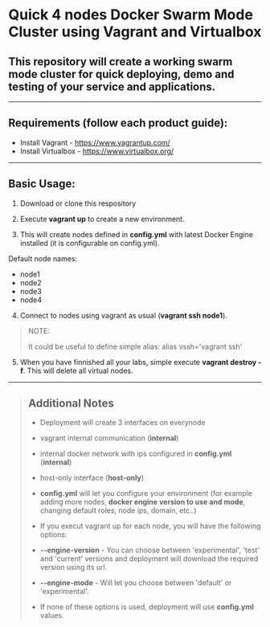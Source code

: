 # Quick 4 nodes Docker Swarm Mode Cluster using Vagrant and Virtualbox

## This repository will create a working swarm mode cluster for quick deploying, demo and testing of your service and applications.

----
## Requirements (follow each product guide):
 - Install Vagrant - https://www.vagrantup.com/
 - Install Virtualbox - https://www.virtualbox.org/
 
----

## Basic Usage:

1. Download or clone this respository
 
2. Execute **vagrant up** to create a new environment.

3. This will create nodes defined in **config.yml** with latest Docker Engine installed (it is configurable on config.yml).

 Default node names:
  * node1
  * node2
  * node3
  * node4

4. Connect to nodes using vagrant as usual (**vagrant ssh node1**).
>NOTE:
>
>It could be useful to define simple alias:
> alias vssh='vagrant ssh'
>

5. When you have finnished all your labs, simple execute **vagrant destroy -f**. This will delete all virtual nodes.


---
>## __Additional Notes__
>
>* Deployment will create 3 interfaces on everynode
> * vagrant internal communication (**internal**)
> * internal docker network with ips configured in **config.yml** (**internal**)
> * host-only interface (**host-only**)
>
>
>* **config.yml** will let you configure your environment 
(for example adding more nodes, **docker engine version to use and mode**, changing default roles, node ips, domain, etc..)
>
>* If you execut vagrant up for each node, you will have the following options:
>  *  **--engine-version** - You can choose between 'experimental', 'test' and 'current' versions and deployment will download
>  the required version using its url.
>  * **--engine-mode** - Will let you choose between 'default' or 'experimental'.
>  * If none of these options is used, deployment will use **config.yml** values.
